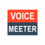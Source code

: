 <!-- PROJECT LOGO -->
<br />
<div align="center">
  <img src="ExtensionIcon.png" alt="Logo" width="80" height="80">
</div>

